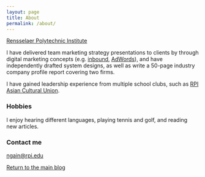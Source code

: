 ```yaml
---
layout: page
title: About
permalink: /about/
---
```


[Rensselaer Polytechnic Institute](https://lallyschool.rpi.edu/)

I have delivered team marketing strategy presentations to clients by through digital marketing concepts (e.g. [inbound](http://seopressor.com/blog/inbound-vs-outbound-marketing-more-effective/), [AdWords](https://adwords.google.com/home/)), and have independently drafted system designs, as well as write a 50-page industry company profile report covering two firms.

I have gained leadership experience from multiple school clubs, such as [RPI Asian Cultural Union](http://aaw.union.rpi.edu/). 

### Hobbies

I enjoy hearing different languages, playing tennis and golf, and reading new articles. 

### Contact me

[ngain@rpi.edu](mailto:ngain@rpi.edu)

[Return to the main blog](https://ngain.github.io/)
